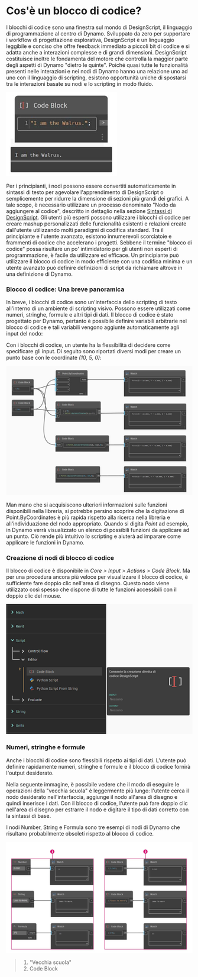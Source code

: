 # Cos'è un blocco di codice?

I blocchi di codice sono una finestra sul mondo di DesignScript, il linguaggio di programmazione al centro di Dynamo. Sviluppato da zero per supportare i workflow di progettazione esplorativa, DesignScript è un linguaggio leggibile e conciso che offre feedback immediato a piccoli bit di codice e si adatta anche a interazioni complesse e di grandi dimensioni. DesignScript costituisce inoltre le fondamenta del motore che controlla la maggior parte degli aspetti di Dynamo "dietro le quinte". Poiché quasi tutte le funzionalità presenti nelle interazioni e nei nodi di Dynamo hanno una relazione uno ad uno con il linguaggio di scripting, esistono opportunità uniche di spostarsi tra le interazioni basate su nodi e lo scripting in modo fluido.  

![](../images/8-1/1/codeblock.jpg)

Per i principianti, i nodi possono essere convertiti automaticamente in sintassi di testo per agevolare l'apprendimento di DesignScript o semplicemente per ridurre la dimensione di sezioni più grandi dei grafici. A tale scopo, è necessario utilizzare un processo denominato "Nodo da aggiungere al codice", descritto in dettaglio nella sezione [Sintassi di DesignScript](7-2\_design-script-syntax.md). Gli utenti più esperti possono utilizzare i blocchi di codice per creare mashup personalizzati delle funzionalità esistenti e relazioni create dall'utente utilizzando molti paradigmi di codifica standard. Tra il principiante e l'utente avanzato, esistono innumerevoli scorciatoie e frammenti di codice che accelerano i progetti. Sebbene il termine "blocco di codice" possa risultare un po' intimidatorio per gli utenti non esperti di programmazione, è facile da utilizzare ed efficace. Un principiante può utilizzare il blocco di codice in modo efficiente con una codifica minima e un utente avanzato può definire definizioni di script da richiamare altrove in una definizione di Dynamo.

### Blocco di codice: Una breve panoramica 

In breve, i blocchi di codice sono un'interfaccia dello scripting di testo all'interno di un ambiente di scripting visivo. Possono essere utilizzati come numeri, stringhe, formule e altri tipi di dati. Il blocco di codice è stato progettato per Dynamo, pertanto è possibile definire variabili arbitrarie nel blocco di codice e tali variabili vengono aggiunte automaticamente agli input del nodo:

Con i blocchi di codice, un utente ha la flessibilità di decidere come specificare gli input. Di seguito sono riportati diversi modi per creare un punto base con le coordinate _(10, 5, 0)_: 

![](../images/8-1/1/codeblockbriefoverview.jpg)

Man mano che si acquisiscono ulteriori informazioni sulle funzioni disponibili nella libreria, si potrebbe persino scoprire che la digitazione di Point.ByCoordinates è più rapida rispetto alla ricerca nella libreria e all'individuazione del nodo appropriato. Quando si digita _Point_ ad esempio, in Dynamo verrà visualizzato un elenco di possibili funzioni da applicare ad un punto. Ciò rende più intuitivo lo scripting e aiuterà ad imparare come applicare le funzioni in Dynamo.

### Creazione di nodi di blocco di codice

Il blocco di codice è disponibile in _Core > Input > Actions > Code Block_. Ma per una procedura ancora più veloce per visualizzare il blocco di codice, è sufficiente fare doppio clic nell'area di disegno. Questo nodo viene utilizzato così spesso che dispone di tutte le funzioni accessibili con il doppio clic del mouse.

![](../images/8-1/1/creatingcodeblocknodes.jpg)

### Numeri, stringhe e formule

Anche i blocchi di codice sono flessibili rispetto ai tipi di dati. L'utente può definire rapidamente numeri, stringhe e formule e il blocco di codice fornirà l'output desiderato.

Nella seguente immagine, è possibile vedere che il modo di eseguire le operazioni della "vecchia scuola" è leggermente più lungo: l'utente cerca il nodo desiderato nell'interfaccia, aggiunge il nodo all'area di disegno e quindi inserisce i dati. Con il blocco di codice, l'utente può fare doppio clic nell'area di disegno per estrarre il nodo e digitare il tipo di dati corretto con la sintassi di base.

I nodi Number, String e Formula sono tre esempi di nodi di Dynamo che risultano probabilmente obsoleti rispetto al blocco di codice.

![](../images/8-1/1/oldschoolvscodeblocksnodes.jpg)

> 1. "Vecchia scuola"
> 2. Code Block

